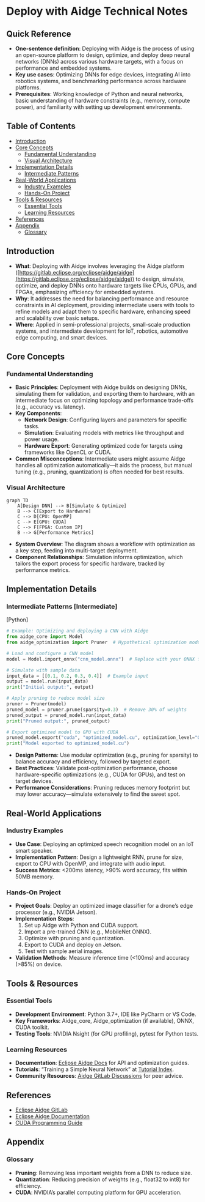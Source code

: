 # Deploy with Aidge Technical Notes

<!-- [A rectangular image illustrating an intermediate-level deployment workflow with Aidge: on the left, a detailed neural network design interface with multiple layers and parameters displayed; in the center, a simulation dashboard showing performance graphs (e.g., latency, accuracy) and optimization options; on the right, a multi-device deployment scene featuring a CPU, GPU, and FPGA with code snippets and hardware-specific configurations, all connected by arrows indicating a streamlined process, set against a modern, tech-inspired background with the Aidge logo subtly integrated.] -->

## Quick Reference
- **One-sentence definition**: Deploying with Aidge is the process of using an open-source platform to design, optimize, and deploy deep neural networks (DNNs) across various hardware targets, with a focus on performance and embedded systems.
- **Key use cases**: Optimizing DNNs for edge devices, integrating AI into robotics systems, and benchmarking performance across hardware platforms.
- **Prerequisites**: Working knowledge of Python and neural networks, basic understanding of hardware constraints (e.g., memory, compute power), and familiarity with setting up development environments.

## Table of Contents
- [Introduction](#introduction)
- [Core Concepts](#core-concepts)
  - [Fundamental Understanding](#fundamental-understanding)
  - [Visual Architecture](#visual-architecture)
- [Implementation Details](#implementation-details)
  - [Intermediate Patterns](#intermediate-patterns)
- [Real-World Applications](#real-world-applications)
  - [Industry Examples](#industry-examples)
  - [Hands-On Project](#hands-on-project)
- [Tools & Resources](#tools--resources)
  - [Essential Tools](#essential-tools)
  - [Learning Resources](#learning-resources)
- [References](#references)
- [Appendix](#appendix)
  - [Glossary](#glossary)

## Introduction
- **What**: Deploying with Aidge involves leveraging the Aidge platform ([https://gitlab.eclipse.org/eclipse/aidge/aidge](https://gitlab.eclipse.org/eclipse/aidge/aidge)) to design, simulate, optimize, and deploy DNNs onto hardware targets like CPUs, GPUs, and FPGAs, emphasizing efficiency for embedded systems.
- **Why**: It addresses the need for balancing performance and resource constraints in AI deployment, providing intermediate users with tools to refine models and adapt them to specific hardware, enhancing speed and scalability over basic setups.
- **Where**: Applied in semi-professional projects, small-scale production systems, and intermediate development for IoT, robotics, automotive edge computing, and smart devices.

## Core Concepts

### Fundamental Understanding
- **Basic Principles**: Deployment with Aidge builds on designing DNNs, simulating them for validation, and exporting them to hardware, with an intermediate focus on optimizing topology and performance trade-offs (e.g., accuracy vs. latency).
- **Key Components**: 
  - **Network Design**: Configuring layers and parameters for specific tasks.
  - **Simulation**: Evaluating models with metrics like throughput and power usage.
  - **Hardware Export**: Generating optimized code for targets using frameworks like OpenCL or CUDA.
- **Common Misconceptions**: Intermediate users might assume Aidge handles all optimization automatically—it aids the process, but manual tuning (e.g., pruning, quantization) is often needed for best results.

### Visual Architecture
```mermaid
graph TD
    A[Design DNN] --> B[Simulate & Optimize]
    B --> C[Export to Hardware]
    C --> D[CPU: OpenMP]
    C --> E[GPU: CUDA]
    C --> F[FPGA: Custom IP]
    B --> G[Performance Metrics]
```
- **System Overview**: The diagram shows a workflow with optimization as a key step, feeding into multi-target deployment.
- **Component Relationships**: Simulation informs optimization, which tailors the export process for specific hardware, tracked by performance metrics.

## Implementation Details

### Intermediate Patterns [Intermediate]

[Python]
```python
# Example: Optimizing and deploying a CNN with Aidge
from aidge_core import Model
from aidge_optimization import Pruner  # Hypothetical optimization module

# Load and configure a CNN model
model = Model.import_onnx("cnn_model.onnx")  # Replace with your ONNX file

# Simulate with sample data
input_data = [[0.1, 0.2, 0.3, 0.4]]  # Example input
output = model.run(input_data)
print("Initial output:", output)

# Apply pruning to reduce model size
pruner = Pruner(model)
pruned_model = pruner.prune(sparsity=0.3)  # Remove 30% of weights
pruned_output = pruned_model.run(input_data)
print("Pruned output:", pruned_output)

# Export optimized model to GPU with CUDA
pruned_model.export("cuda", "optimized_model.cu", optimization_level="O2")
print("Model exported to optimized_model.cu")
```

- **Design Patterns**: Use modular optimization (e.g., pruning for sparsity) to balance accuracy and efficiency, followed by targeted export.
- **Best Practices**: Validate post-optimization performance, choose hardware-specific optimizations (e.g., CUDA for GPUs), and test on target devices.
- **Performance Considerations**: Pruning reduces memory footprint but may lower accuracy—simulate extensively to find the sweet spot.

## Real-World Applications

### Industry Examples
- **Use Case**: Deploying an optimized speech recognition model on an IoT smart speaker.
- **Implementation Pattern**: Design a lightweight RNN, prune for size, export to CPU with OpenMP, and integrate with audio input.
- **Success Metrics**: <200ms latency, >90% word accuracy, fits within 50MB memory.

### Hands-On Project
- **Project Goals**: Deploy an optimized image classifier for a drone’s edge processor (e.g., NVIDIA Jetson).
- **Implementation Steps**:
  1. Set up Aidge with Python and CUDA support.
  2. Import a pre-trained CNN (e.g., MobileNet ONNX).
  3. Optimize with pruning and quantization.
  4. Export to CUDA and deploy on Jetson.
  5. Test with sample aerial images.
- **Validation Methods**: Measure inference time (<100ms) and accuracy (>85%) on device.

## Tools & Resources

### Essential Tools
- **Development Environment**: Python 3.7+, IDE like PyCharm or VS Code.
- **Key Frameworks**: Aidge_core, Aidge_optimization (if available), ONNX, CUDA toolkit.
- **Testing Tools**: NVIDIA Nsight (for GPU profiling), pytest for Python tests.

### Learning Resources
- **Documentation**: [Eclipse Aidge Docs](https://eclipse.dev/aidge/) for API and optimization guides.
- **Tutorials**: “Training a Simple Neural Network” at [Tutorial Index](https://eclipse.dev/aidge/source/Tutorial/index.html).
- **Community Resources**: [Aidge GitLab Discussions](https://gitlab.eclipse.org/groups/eclipse/aidge/-/boards) for peer advice.

## References
- [Eclipse Aidge GitLab](https://gitlab.eclipse.org/eclipse/aidge/aidge)
- [Eclipse Aidge Documentation](https://eclipse.dev/aidge/)
- [CUDA Programming Guide](https://docs.nvidia.com/cuda/)

## Appendix

### Glossary
- **Pruning**: Removing less important weights from a DNN to reduce size.
- **Quantization**: Reducing precision of weights (e.g., float32 to int8) for efficiency.
- **CUDA**: NVIDIA’s parallel computing platform for GPU acceleration.